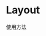 # Layout

使用方法
<ClientOnly>
  <layout-demos></layout-demos>
  <layout-demos2></layout-demos2>
  <layout-demos3></layout-demos3>
</ClientOnly>
